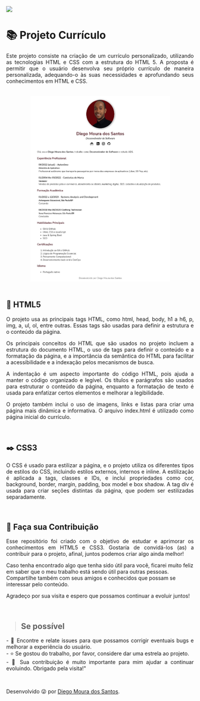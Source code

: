 <img src="http://img.shields.io/static/v1?label=STATUS&message=%20FINALIZADO&color=critical&style=for-the-badge"/>

<h1>📚 Projeto Currículo</h1>

<p align="justify">Este projeto consiste na criação de um currículo personalizado, utilizando as tecnologias HTML e CSS com a estrutura do HTML 5. A proposta é permitir que o usuário desenvolva seu próprio currículo de maneira personalizada, adequando-o às suas necessidades e aprofundando seus conhecimentos em HTML e CSS.</p>
</br>

<div align="center">
    <img src="curriculo.jpg"alt="Projeto Currículo" width="375" height="500">
</div>
</br>

## :page_facing_up: HTML5
<p align="justify">
    O projeto usa as principais tags HTML, como html, head, body, h1 a h6, p, img, a, ul, ol, entre outras. Essas tags são usadas para definir a estrutura e o conteúdo da página.</p>
    
 <p align="justify">
    Os principais conceitos do HTML que são usados no projeto incluem a estrutura do documento HTML, o uso de tags para definir o conteúdo e a formatação da página, e a importância da semântica do HTML para facilitar a acessibilidade e a indexação pelos mecanismos de busca.
</p>
    
 <p align="justify">
    A indentação é um aspecto importante do código HTML, pois ajuda a manter o código organizado e legível. Os títulos e parágrafos são usados para estruturar o conteúdo da página, enquanto a formatação de texto é usada para enfatizar certos elementos e melhorar a legibilidade.
 </p>
<p align="justify">
    O projeto também inclui o uso de imagens, links e listas para criar uma página mais dinâmica e informativa. O arquivo index.html é utilizado como página inicial do currículo.
</p>
</br>    

## :black_nib: CSS3
<p align="justify">
O CSS é usado para estilizar a página, e o projeto utiliza os diferentes tipos de estilos do CSS, incluindo estilos externos, internos e inline. A estilização é aplicada a tags, classes e IDs, e inclui propriedades como cor, background, border, margin, padding, box model e box shadow. A tag div é usada para criar seções distintas da página, que podem ser estilizadas separadamente.
</p>
</br>

## 🤝 Faça sua Contribuição 
<p align="justify">
Esse repositório foi criado com o objetivo de estudar e aprimorar os conhecimentos em HTML5 e CSS3. Gostaría de convidá-los (as) a contribuir para o projeto, afinal, juntos podemos criar algo ainda melhor!

Caso tenha encontrado algo que tenha sido útil para você, ficarei muito feliz em saber que o meu trabalho está sendo útil para outras pessoas. Compartilhe também com seus amigos e conhecidos que possam se interessar pelo conteúdo.

Agradeço por sua visita e espero que possamos continuar a evoluir juntos!
</p>
</br>

> ## Se possível
<p align="justify">
- 🐛 Encontre e relate issues para que possamos corrigir eventuais bugs e melhorar a experiência do usuário.</br>
- ⭐️ Se gostou do trabalho, por favor, considere dar uma estrela ao projeto.</br> 
- 🤝 Sua contribuição é muito importante para mim ajudar a continuar evoluindo. Obrigado pela visita!"
</p>

</br>

Desenvolvido 😜 por [Diego Moura dos Santos](https://www.linkedin.com/in/diegomouradossantos/).
